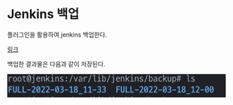 # Jenkins 백업

플러그인을 활용하여 jenkins 백업한다. 

[링크](https://devopscube.com/jenkins-backup-data-configurations/)

백업한 결과물은 다음과 같이 저장된다.

![Example](resources/images/jenkins-backup-01.png)
